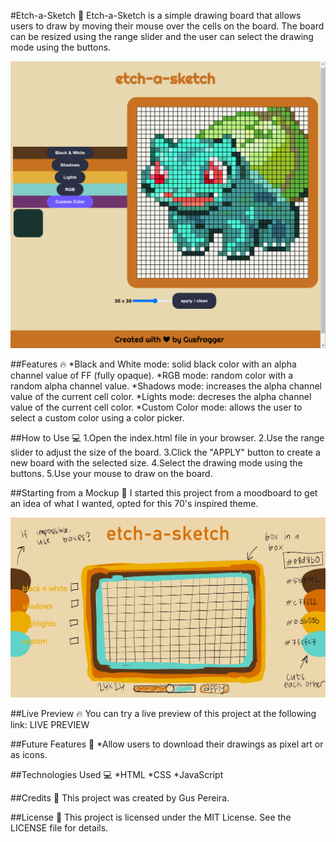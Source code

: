 #Etch-a-Sketch 🎨
Etch-a-Sketch is a simple drawing board that allows users to draw by moving their mouse over the cells on the board. The board can be resized using the range slider and the user can select the drawing mode using the buttons.

![webapp picture](images\etch-a-sketch.png)

##Features 🔥
*Black and White mode: solid black color with an alpha channel value of FF (fully opaque).
*RGB mode: random color with a random alpha channel value.
*Shadows mode: increases the alpha channel value of the current cell color.
*Lights mode: decreses the alpha channel value of the current cell color.
*Custom Color mode: allows the user to select a custom color using a color picker.

##How to Use 💻
1.Open the index.html file in your browser.
2.Use the range slider to adjust the size of the board.
3.Click the "APPLY" button to create a new board with the selected size.
4.Select the drawing mode using the buttons.
5.Use your mouse to draw on the board.

##Starting from a Mockup 🎨
I started this project from a moodboard to get an idea of what I wanted, opted for this 70's inspired theme.

![Mockup picture](images\moddboard.jpg)

##Live Preview 🔥
You can try a live preview of this project at the following 
link: LIVE PREVIEW

##Future Features 🔮
*Allow users to download their drawings as pixel art or as icons.

##Technologies Used 💻
*HTML
*CSS
*JavaScript

##Credits 🙏
This project was created by Gus Pereira.

##License 📜
This project is licensed under the MIT License. See the LICENSE file for details.


